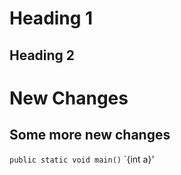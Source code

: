 # Heading 1
## Heading 2

# New Changes
## Some more new changes
`public static void main()`
`{int a}'
